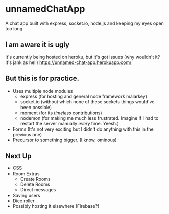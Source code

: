 # unnamedChatApp
A chat app built with express, socket.io, node.js and keeping my eyes open too long
## I am aware it is ugly
It's currently being hosted on heroku, but it's got issues (why wouldn't it? It's jank as hell)
https://unnamed-chat-app.herokuapp.com/

## But this is for practice.
- Uses multiple node modules 
  - express (for hosting and general node framework malarkey)
  - socket.io (without which none of these sockets things would've been possible)
  - moment (for its *timeless* contributions)
  - nodemon (for making me much less frustrated. Imagine if I had to restart the server manually *every* time. Yeesh.)
- Forms (It's not very exciting but I didn't do anything with this in the previous one)
- Precursor to something bigger. (I know, ominous)
## Next Up
- CSS 
- Room Extras
  - Create Rooms
  - Delete Rooms
  - Direct messages
- Saving users
- Dice roller
- Possibly hosting it elsewhere (Firebase?)
